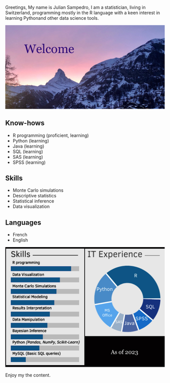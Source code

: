 Greetings,
My name is Julian Sampedro,
I am a statistician, living in Switzerland, programming mostly in the R language with a keen interest in learning Pythonand other data science tools.

![welcome](/assets/welcome.jpg)

## Know-hows

 - R programming (proficient, learning)
 - Python (learning)
 - Java (learning)
 - SQL (learning)
 - SAS (learning)
 - SPSS (learning)

## Skills

- Monte Carlo simulations
- Descriptive statistics
- Statistical inference
- Data visualization

## Languages

- French
- English

![knowhows](/assets/knowhows.jpg)

Enjoy my the content.
